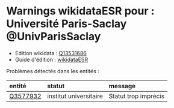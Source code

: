 Warnings wikidataESR pour : Université Paris-Saclay @UnivParisSaclay
================

- Edition wikidata : [Q13531686](https://www.wikidata.org/wiki/Q13531686)
- Guide d'édition : [wikidataESR](https://github.com/cpesr/wikidataESR/)



Problèmes détectés dans les entités :

|entité                                             |statut                 |message              |
|:--------------------------------------------------|:----------------------|:--------------------|
|[Q3577932](https://www.wikidata.org/wiki/Q3577932) |institut universitaire |Statut trop imprécis |

